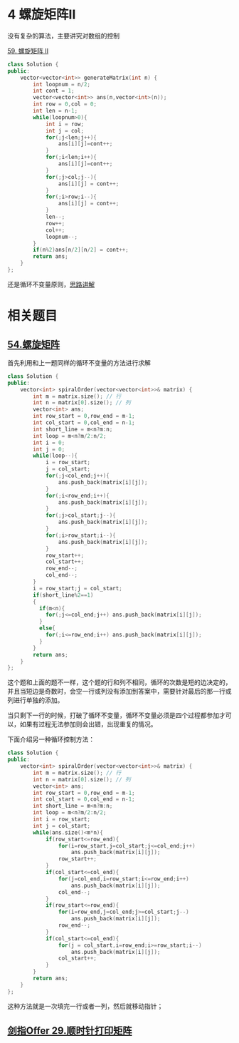 # 4 螺旋矩阵II

没有复杂的算法，主要讲究对数组的控制

[59. 螺旋矩阵 II](https://leetcode.cn/problems/spiral-matrix-ii/)

```cpp
class Solution {
public:
    vector<vector<int>> generateMatrix(int n) {
        int loopnum = n/2;
        int cont = 1;
        vector<vector<int>> ans(n,vector<int>(n));
        int row = 0,col = 0;
        int len = n-1;
        while(loopnum>0){
            int i = row;
            int j = col;
            for(;j<len;j++){
                ans[i][j]=cont++;
            }
            for(;i<len;i++){
                ans[i][j]=cont++;
            }
            for(;j>col;j--){
                ans[i][j] = cont++;
            }
            for(;i>row;i--){
                ans[i][j] = cont++;
            }
            len--;
            row++;
            col++;
            loopnum--;
        }
        if(n%2)ans[n/2][n/2] = cont++;
        return ans;
    }
};
```

还是循环不变量原则，[思路讲解](https://programmercarl.com/0059.%E8%9E%BA%E6%97%8B%E7%9F%A9%E9%98%B5II.html#%E6%80%9D%E8%B7%AF)

# 相关题目

## [54.螺旋矩阵](https://leetcode.cn/problems/spiral-matrix/)

首先利用和上一题同样的循环不变量的方法进行求解

```cpp
class Solution {
public:
    vector<int> spiralOrder(vector<vector<int>>& matrix) {
        int m = matrix.size(); // 行
        int n = matrix[0].size(); // 列
        vector<int> ans;
        int row_start = 0,row_end = m-1;
        int col_start = 0,col_end = n-1;
        int short_line = m<n?m:n;
        int loop = m<n?m/2:n/2;
        int i = 0;
        int j = 0;
        while(loop--){
            i = row_start;
            j = col_start;
            for(;j<col_end;j++){
                ans.push_back(matrix[i][j]);
            }
            for(;i<row_end;i++){
                ans.push_back(matrix[i][j]);
            }
            for(;j>col_start;j--){
                ans.push_back(matrix[i][j]);
            }
            for(;i>row_start;i--){
                ans.push_back(matrix[i][j]);
            }
            row_start++;
            col_start++;
            row_end--;
            col_end--;
        }
        i = row_start;j = col_start;
        if(short_line%2==1)
        {
          if(m<n){
	        for(;j<=col_end;j++) ans.push_back(matrix[i][j]);
	      }
	      else{
	        for(;i<=row_end;i++) ans.push_back(matrix[i][j]);
	      }
        }
        return ans;
    }
};
```

这个题和上面的题不一样，这个题的行和列不相同，循环的次数是短的边决定的，并且当短边是奇数时，会空一行或列没有添加到答案中，需要针对最后的那一行或列进行单独的添加。

当只剩下一行的时候，打破了循环不变量，循环不变量必须是四个过程都参加才可以，如果有过程无法参加则会出错，出现重复的情况。

下面介绍另一种循环控制方法：

```cpp
class Solution {
public:
    vector<int> spiralOrder(vector<vector<int>>& matrix) {
        int m = matrix.size(); // 行
        int n = matrix[0].size(); // 列
        vector<int> ans;
        int row_start = 0,row_end = m-1;
        int col_start = 0,col_end = n-1;
        int short_line = m<n?m:n;
        int loop = m<n?m/2:n/2;
        int i = row_start;
        int j = col_start;
        while(ans.size()<m*n){
            if(row_start<=row_end){
                for(i=row_start,j=col_start;j<=col_end;j++) 
	                ans.push_back(matrix[i][j]);
                row_start++;
            }
            if(col_start<=col_end){
                for(j=col_end,i=row_start;i<=row_end;i++) 
	                ans.push_back(matrix[i][j]);
                col_end--;
            }
            if(row_start<=row_end){
                for(i=row_end,j=col_end;j>=col_start;j--) 
	                ans.push_back(matrix[i][j]);
                row_end--;
            }
            if(col_start<=col_end){
                for(j = col_start,i=row_end;i>=row_start;i--) 
	                ans.push_back(matrix[i][j]);
                col_start++;
            }
        }
        return ans;
    }
};
```

这种方法就是一次填完一行或者一列，然后就移动指针；
## [剑指Offer 29.顺时针打印矩阵](https://leetcode.cn/problems/shun-shi-zhen-da-yin-ju-zhen-lcof/)

